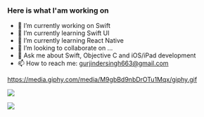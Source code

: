 
### Here is what I'am working on

- 🔭 I’m currently working on Swift
- 🌱 I’m currently learning Swift UI
- 🌱 I’m currently learning React Native
- 👯 I’m looking to collaborate on ...
- 💬 Ask me about Swift, Objective C and iOS/iPad development
- 📫 How to reach me: gurjindersingh663@gmail.com

https://media.giphy.com/media/M9gbBd9nbDrOTu1Mqx/giphy.gif

<a href="https://www.linkedin.com/in/gurjinder-singh-094424251"><img align="center" src="https://user-images.githubusercontent.com/12212137/209967949-54e5bced-05c2-481e-8da6-da0fd6a1b0c0.png"/></a>

<img src="https://github-readme-stats.vercel.app/api?username=gurjnderSingh&show_icons=true&theme=dark">


